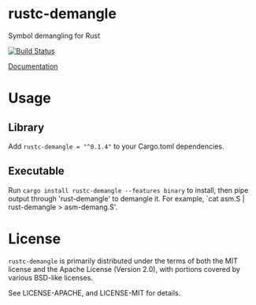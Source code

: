 # rustc-demangle

Symbol demangling for Rust

[![Build Status](https://travis-ci.org/alexcrichton/rustc-demangle.svg?branch=master)](https://travis-ci.org/alexcrichton/rustc-demangle)

[Documentation](http://alexcrichton.com/rustc-demangle)

# Usage
## Library
Add `rustc-demangle = "^0.1.4"` to your Cargo.toml dependencies.
## Executable
Run `cargo install rustc-demangle --features binary` to install,
then pipe output through 'rust-demangle' to demangle it.
For example, `cat asm.S | rust-demangle > asm-demang.S'.

# License

`rustc-demangle` is primarily distributed under the terms of both the MIT license and
the Apache License (Version 2.0), with portions covered by various BSD-like
licenses.

See LICENSE-APACHE, and LICENSE-MIT for details.
